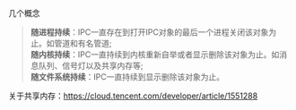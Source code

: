 几个概念
> **随进程持续**：IPC一直存在到打开IPC对象的最后一个进程关闭该对象为止。如管道和有名管道;  
> **随内核持续**：IPC一直持续到内核重新自举或者显示删除该对象为止。如消息队列、信号灯以及共享内存等;  
> **随文件系统持续**：IPC一直持续到显示删除该对象为止。


关于共享内存：https://cloud.tencent.com/developer/article/1551288 

